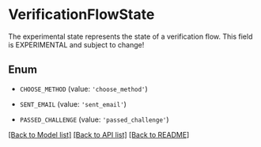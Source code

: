 # VerificationFlowState

The experimental state represents the state of a verification flow. This field is EXPERIMENTAL and subject to change!

## Enum

* `CHOOSE_METHOD` (value: `'choose_method'`)

* `SENT_EMAIL` (value: `'sent_email'`)

* `PASSED_CHALLENGE` (value: `'passed_challenge'`)

[[Back to Model list]](../README.md#documentation-for-models) [[Back to API list]](../README.md#documentation-for-api-endpoints) [[Back to README]](../README.md)


